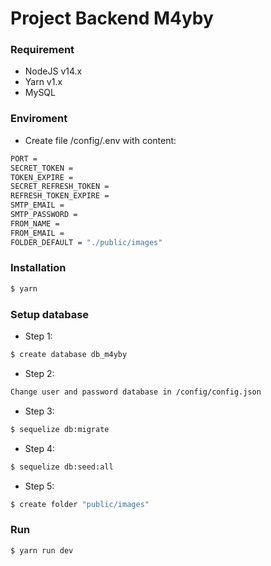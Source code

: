 # Project Backend M4yby

### Requirement

- NodeJS v14.x
- Yarn v1.x
- MySQL

### Enviroment

- Create file /config/.env with content:

```sh
PORT =
SECRET_TOKEN =
TOKEN_EXPIRE =
SECRET_REFRESH_TOKEN =
REFRESH_TOKEN_EXPIRE =
SMTP_EMAIL =
SMTP_PASSWORD =
FROM_NAME =
FROM_EMAIL =
FOLDER_DEFAULT = "./public/images"
```

### Installation

```sh
$ yarn
```

### Setup database

- Step 1:

```sh
$ create database db_m4yby
```

- Step 2:

```sh
Change user and password database in /config/config.json
```

- Step 3:

```sh
$ sequelize db:migrate
```

- Step 4:

```sh
$ sequelize db:seed:all
```

- Step 5:

```sh
$ create folder "public/images"
```

### Run

```sh
$ yarn run dev
```
